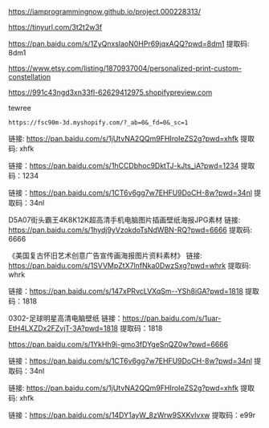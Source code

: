 https://iamprogrammingnow.github.io/project.000228313/

https://tinyurl.com/3t2t2w3f


https://pan.baidu.com/s/1ZyQnxslaoN0HPr69jqxAQQ?pwd=8dm1 提取码: 8dm1 


https://www.etsy.com/listing/1870937004/personalized-print-custom-constellation

https://991c43ngd3xn33fl-62629412975.shopifypreview.com

tewree

    https://fsc90m-3d.myshopify.com/?_ab=0&_fd=0&_sc=1


链接: https://pan.baidu.com/s/1jUtvNA2QQm9FHIroIeZS2g?pwd=xhfk 提取码: xhfk 

链接：https://pan.baidu.com/s/1hCCDbhoc9DktTJ-kJts_iA?pwd=1234 
提取码：1234 

链接：https://pan.baidu.com/s/1CT6v6gg7w7EHFU9DoCH-8w?pwd=34nl 提取码：34nl

D5A07街头霸王4K8K12K超高清手机电脑图片插画壁纸海报JPG素材
链接: https://pan.baidu.com/s/1hydj9yVzokdoTsNdWBN-RQ?pwd=6666 
提取码: 6666 

《美国复古怀旧艺术创意广告宣传画海报图片资料素材》 
链接: https://pan.baidu.com/s/1SVVMpZtX7lnfNka0DwzSxg?pwd=whrk 
提取码: whrk


链接：https://pan.baidu.com/s/147xPRvcLVXqSm--YSh8iGA?pwd=1818 
提取码：1818


0302-足球明星高清电脑壁纸
链接：https://pan.baidu.com/s/1uar-EtH4LXZDx2FZvjT-3A?pwd=1818 
提取码：1818 


https://pan.baidu.com/s/1YkHh9i-gmo3fDYgeSnQZ0w?pwd=6666


链接：https://pan.baidu.com/s/1CT6v6gg7w7EHFU9DoCH-8w?pwd=34nl 提取码：34nl


链接: https://pan.baidu.com/s/1jUtvNA2QQm9FHIroIeZS2g?pwd=xhfk 提取码: xhfk 

链接：https://pan.baidu.com/s/14DY1ayW_8zWrw9SXKvIvxw  提取码：e99r 
